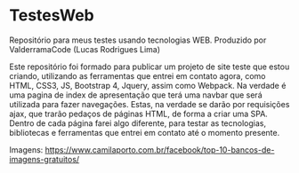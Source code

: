 # TestesWeb
Repositório para meus testes usando tecnologias WEB. Produzido por ValderramaCode (Lucas Rodrigues Lima)

Este repositório foi formado para publicar um projeto de site teste que estou criando, utilizando as ferramentas
que entrei em contato agora, como HTML, CSS3, JS, Bootstrap 4, Jquery, assim como Webpack. Na verdade é uma pagina de index
de apresentação que terá uma navbar que será utilizada para fazer navegações. Estas, na verdade se darão por requisições ajax, que trarão pedaços de páginas HTML, de forma a criar uma SPA. Dentro de cada página farei algo diferente, para testar as tecnologias, bibliotecas e ferramentas que entrei em contato até o momento presente.

Imagens: https://www.camilaporto.com.br/facebook/top-10-bancos-de-imagens-gratuitos/

